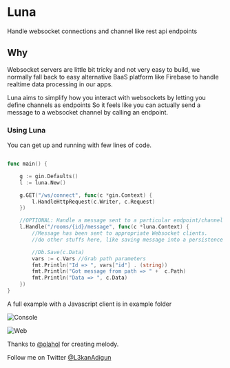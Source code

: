 # Luna
Handle websocket connections and channel like rest api endpoints

## Why
Websocket servers are little bit tricky and not very easy to build, we normally fall back to easy alternative BaaS platform like Firebase to handle realtime data processing in our apps.

Luna aims to simplify how you interact with websockets by letting you define channels as endpoints So it feels like you can actually send a message to a websocket channel by calling an endpoint.

### Using Luna
You can get up and running with few lines of code.

```Go

func main() {

	g := gin.Defaults()
	l := luna.New()

	g.GET("/ws/connect", func(c *gin.Context) {
		l.HandleHttpRequest(c.Writer, c.Request)
	})

	//OPTIONAL: Handle a message sent to a particular endpoint/channel
	l.Handle("/rooms/{id}/message", func(c *luna.Context) {
		//Message has been sent to appropriate Websocket clients.
		//do other stuffs here, like saving message into a persistence layer?

		//Db.Save(c.Data)
		vars := c.Vars //Grab path parameters
		fmt.Println("Id => ", vars["id"] . (string))
		fmt.Println("Got message from path => " +  c.Path)
		fmt.Println("Data => ", c.Data)
	})
}
```

A full example with a Javascript client is in example folder


![Console](https://github.com/adigunhammedolalekan/luna/blob/master/art/console.PNG)

![Web](https://github.com/adigunhammedolalekan/luna/blob/master/art/web.PNG)

Thanks to [@olahol](https://github.com/olahol/melody) for creating melody.

Follow me on Twitter [@L3kanAdigun](https://twitter.com/L3kanAdigun)

